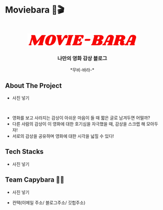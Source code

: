 <!-- PROJECT LOGO -->
# Moviebara 🍿🎬

<br />
<p align="center">
  <a href="https://www.moviebara.com">
    <img src="/src/css/images/MOVIE-BARA.png" alt="Logo">
  </a>

  <h3 align="center">나만의 영화 감상 블로그</h3>

  <p align="center">
    *무비-바라-*
  </p>
</p>


<!-- ABOUT THE PROJECT -->
## About The Project 

* 사진 넣기

<br>

* 영화를 보고 사라지는 감상이 아쉬운 마음이 들 때 짧은 글로 남겨두면 어떨까?
* 다른 사람의 감상이 이 영화에 대한 호기심을 자극했을 때, 감상을 스크랩 해 모아두자!
* 서로의 감상을 공유하며 영화에 대한 시각을 넓힐 수 있다!

## Tech Stacks

* 사진 넣기


<!-- CONTACT -->
## Team Capybara 👫👫

* 사진 넣기

* 컨택(이메일 주소/ 블로그주소/ 깃헙주소)

##
